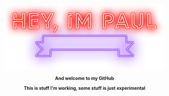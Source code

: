 
<p align="center">
  <img width="520" src="hey.png" />
</p>
<p align="center">
  <a style="font-weight:bold;">And welcome to my GitHub</a>
</p>
<p align="center">
  <a style="font-weight:bold;">This is stuff I'm working, some stuff is just experimental</a>
</p>
